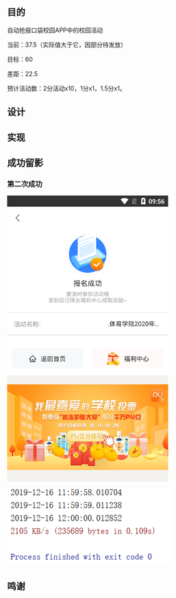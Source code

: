 ## 目的
  自动抢报口袋校园APP中的校园活动

  当前：37.5（实际值大于它，因部分待发放）

  目标：60

  差距：22.5

  预计活动数：2分活动x10，1分x1，1.5分x1。
## 设计
## 实现

## 成功留影

### 第二次成功



![](images/Snipaste_2019-12-16_12-09-39.png)



![控制台留念2](images/控制台留念2.png)

## 鸣谢


